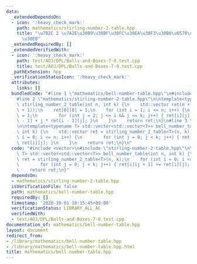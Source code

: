 ```yaml
---
data:
  _extendedDependsOn:
  - icon: ':heavy_check_mark:'
    path: mathematics/stirling-number-2-table.hpp
    title: "\u7B2C 2 \u7A2E\u30B9\u30BF\u30FC\u30EA\u30F3\u30B0\u6570\u30C6\u30FC\u30D6\
      \u30EB"
  _extendedRequiredBy: []
  _extendedVerifiedWith:
  - icon: ':heavy_check_mark:'
    path: test/AOJ/DPL/Balls-and-Boxes-7-0.test.cpp
    title: test/AOJ/DPL/Balls-and-Boxes-7-0.test.cpp
  _pathExtension: hpp
  _verificationStatusIcon: ':heavy_check_mark:'
  attributes:
    links: []
  bundledCode: "#line 1 \"mathematics/bell-number-table.hpp\"\n#include <vector>\n\
    #line 2 \"mathematics/stirling-number-2-table.hpp\"\n\ntemplate<typename T> std::vector<std::vector<T>>\
    \ stirling_number_2_table(int n, int k) {\n    std::vector ret(n + 1, std::vector<T>(k\
    \ + 1));\n    ret[0][0] = 1;\n    for (int i = 1; i <= n; i++) {\n        ret[i][1]\
    \ = 1;\n        for (int j = 2; j <= i && j <= k; j++) { ret[i][j] = ret[i - 1][j\
    \ - 1] + j * ret[i - 1][j]; }\n    }\n    return ret;\n}\n#line 3 \"mathematics/bell-number-table.hpp\"\
    \n\ntemplate<typename T> std::vector<std::vector<T>> bell_number_table(int n,\
    \ int k) {\n    std::vector ret = stirling_number_2_table<T>(n, k);\n    for (int\
    \ i = 0; i <= n; i++) {\n        for (int j = 0; j < k; j++) { ret[i][j + 1] +=\
    \ ret[i][j]; }\n    }\n    return ret;\n}\n"
  code: "#include <vector>\n#include \"stirling-number-2-table.hpp\"\n\ntemplate<typename\
    \ T> std::vector<std::vector<T>> bell_number_table(int n, int k) {\n    std::vector\
    \ ret = stirling_number_2_table<T>(n, k);\n    for (int i = 0; i <= n; i++) {\n\
    \        for (int j = 0; j < k; j++) { ret[i][j + 1] += ret[i][j]; }\n    }\n\
    \    return ret;\n}"
  dependsOn:
  - mathematics/stirling-number-2-table.hpp
  isVerificationFile: false
  path: mathematics/bell-number-table.hpp
  requiredBy: []
  timestamp: '2020-10-01 10:15:45+09:00'
  verificationStatus: LIBRARY_ALL_AC
  verifiedWith:
  - test/AOJ/DPL/Balls-and-Boxes-7-0.test.cpp
documentation_of: mathematics/bell-number-table.hpp
layout: document
redirect_from:
- /library/mathematics/bell-number-table.hpp
- /library/mathematics/bell-number-table.hpp.html
title: mathematics/bell-number-table.hpp
---
```

